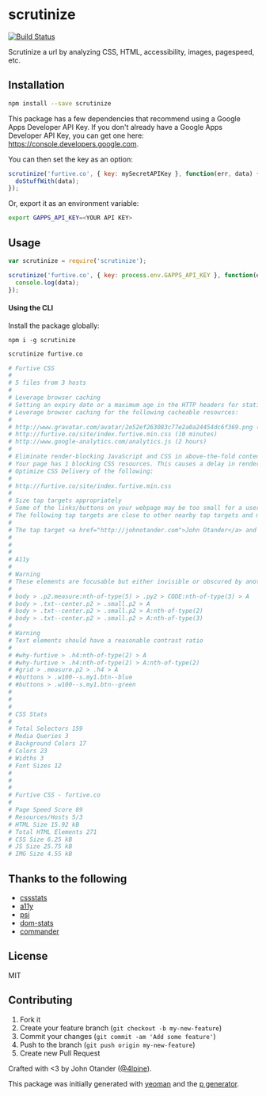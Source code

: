 # scrutinize

[![Build Status](https://secure.travis-ci.org/johnotander/scrutinize.png?branch=master)](https://travis-ci.org/johnotander/scrutinize)

Scrutinize a url by analyzing CSS, HTML, accessibility, images, pagespeed, etc.

## Installation

```bash
npm install --save scrutinize
```

This package has a few dependencies that recommend using a Google Apps Developer API Key. If you
don't already have a Google Apps Developer API Key, you can get one here:
<https://console.developers.google.com>.

You can then set the key as an option:

```javascript
scrutinize('furtive.co', { key: mySecretAPIKey }, function(err, data) {
  doStuffWith(data);
});
```

Or, export it as an environment variable:

```bash
export GAPPS_API_KEY=<YOUR API KEY>
```

## Usage

```javascript
var scrutinize = require('scrutinize');

scrutinize('furtive.co', { key: process.env.GAPPS_API_KEY }, function(err, data) {
  console.log(data);
});
```

#### Using the CLI

Install the package globally:

```
npm i -g scrutinize
```

```bash
scrutinize furtive.co

# Furtive CSS
#
# 5 files from 3 hosts
#
# Leverage browser caching
# Setting an expiry date or a maximum age in the HTTP headers for static resources instructs the browser to load previously downloaded resources from local disk rather than over the network.
# Leverage browser caching for the following cacheable resources:
#
# http://www.gravatar.com/avatar/2e52ef263083c77e2a0a24454dc6f369.png (5 minutes)
# http://furtive.co/site/index.furtive.min.css (10 minutes)
# http://www.google-analytics.com/analytics.js (2 hours)
#
# Eliminate render-blocking JavaScript and CSS in above-the-fold content
# Your page has 1 blocking CSS resources. This causes a delay in rendering your page.None of the above-the-fold content on your page could be rendered without waiting for the following resources to load. Try to defer or asynchronously load blocking resources, or inline the critical portions of those resources directly in the HTML.
# Optimize CSS Delivery of the following:
#
# http://furtive.co/site/index.furtive.min.css
#
# Size tap targets appropriately
# Some of the links/buttons on your webpage may be too small for a user to easily tap on a touchscreen. Consider making these tap targets larger to provide a better user experience.
# The following tap targets are close to other nearby tap targets and may need additional spacing around them.
#
# The tap target <a href="http://johnotander.com">John Otander</a> and 1 others are close to other tap targets.
#
#
#
# A11y
#
# Warning
# These elements are focusable but either invisible or obscured by another element
#
# body > .p2.measure:nth-of-type(5) > .py2 > CODE:nth-of-type(3) > A
# body > .txt--center.p2 > .small.p2 > A
# body > .txt--center.p2 > .small.p2 > A:nth-of-type(2)
# body > .txt--center.p2 > .small.p2 > A:nth-of-type(3)
#
# Warning
# Text elements should have a reasonable contrast ratio
#
# #why-furtive > .h4:nth-of-type(2) > A
# #why-furtive > .h4:nth-of-type(2) > A:nth-of-type(2)
# #grid > .measure.p2 > .h4 > A
# #buttons > .w100--s.my1.btn--blue
# #buttons > .w100--s.my1.btn--green
#
#
#
# CSS Stats
#
# Total Selectors 159
# Media Queries 3
# Background Colors 17
# Colors 23
# Widths 3
# Font Sizes 12
#
#
#
# Furtive CSS - furtive.co
#
# Page Speed Score 89
# Resources/Hosts 5/3
# HTML Size 15.92 kB
# Total HTML Elements 271
# CSS Size 6.25 kB
# JS Size 25.75 kB
# IMG Size 4.55 kB
```

## Thanks to the following

* [cssstats](https://github.com/jxnblk/css-statistics)
* [a11y](https://github.com/addyosmani/a11y)
* [psi](https://github.com/addyosmani/psi)
* [dom-stats](https://github.com/johnotander/dom-stats)
* [commander](https://github.com/tj/commander.js)

## License

MIT

## Contributing

1. Fork it
2. Create your feature branch (`git checkout -b my-new-feature`)
3. Commit your changes (`git commit -am 'Add some feature'`)
4. Push to the branch (`git push origin my-new-feature`)
5. Create new Pull Request

Crafted with <3 by John Otander ([@4lpine](https://twitter.com/4lpine)).

This package was initially generated with [yeoman](http://yeoman.io) and the [p generator](https://github.com/johnotander/generator-p.git).
